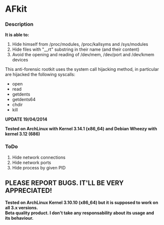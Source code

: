 # AFkit

### Description

**It is able to:**
  1.  Hide himself from /proc/modules, /proc/kallsyms and /sys/modules
  2.  Hide files with "__rt" substring in their name (and their content)
  3.  Avoid the opening and reading of /dev/mem, /dev/port and /dev/kmem devices

This anti-forensic rootkit uses the system call hijacking method, in particular are hijacked the following syscalls:
  * open
  * read
  * getdents
  * getdents64
  * chdir
  * kill

**UPDATE 19/04/2014** 

**Tested on ArchLinux with Kernel 3.14.1 (x86_64) and Debian Wheezy with kernel 3.12 (686)**

### ToDo

  1. Hide network connections
  2. Hide network ports
  3. Hide process by given PID

## PLEASE REPORT BUGS. IT'LL BE VERY APPRECIATED!

**Tested on ArchLinux Kernel 3.10.10 (x86_64) but it is supposed to work on all 3.x versions.**  
**Beta quality product. I don't take any responsability about its usage and its behaviour.**
